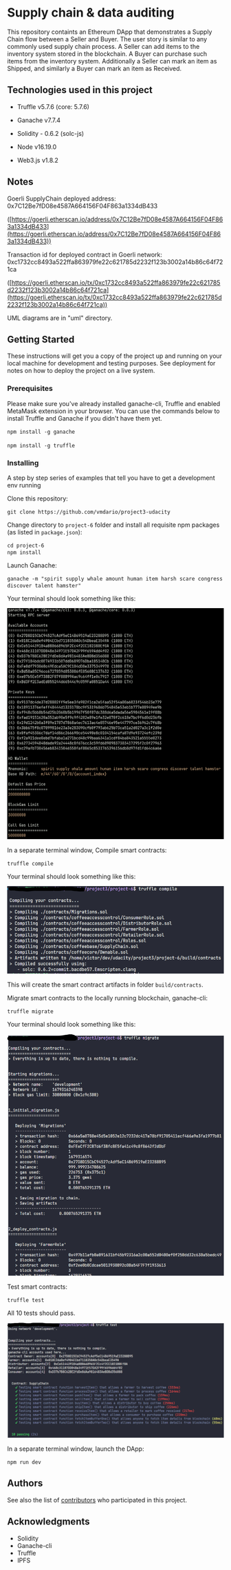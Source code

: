 # Supply chain & data auditing

This repository containts an Ethereum DApp that demonstrates a Supply Chain flow between a Seller and Buyer. The user story is similar to any commonly used supply chain process. A Seller can add items to the inventory system stored in the blockchain. A Buyer can purchase such items from the inventory system. Additionally a Seller can mark an item as Shipped, and similarly a Buyer can mark an item as Received.


## Technologies used in this project

- Truffle v5.7.6 (core: 5.7.6)

- Ganache v7.7.4

- Solidity - 0.6.2 (solc-js)

- Node v16.19.0

- Web3.js v1.8.2


## Notes

Goerli SupplyChain deployed address: 0x7C12Be7fD08e4587A664156F04F863a1334dB433

([https://goerli.etherscan.io/address/0x7C12Be7fD08e4587A664156F04F863a1334dB433](https://goerli.etherscan.io/address/0x7C12Be7fD08e4587A664156F04F863a1334dB433))

Transaction id for deployed contract in Goerli network: 0xc1732cc8493a522ffa863979fe22c621785d2232f123b3002a14b86c64f721ca

([https://goerli.etherscan.io/tx/0xc1732cc8493a522ffa863979fe22c621785d2232f123b3002a14b86c64f721ca](https://goerli.etherscan.io/tx/0xc1732cc8493a522ffa863979fe22c621785d2232f123b3002a14b86c64f721ca))

UML diagrams are in "uml" directory.


## Getting Started

These instructions will get you a copy of the project up and running on your local machine for development and testing purposes. See deployment for notes on how to deploy the project on a live system.

### Prerequisites

Please make sure you've already installed ganache-cli, Truffle and enabled MetaMask extension in your browser. You can use the commands below to install Truffle and Ganache if you didn't have them yet.

```
npm install -g ganache

npm install -g truffle
```


### Installing

A step by step series of examples that tell you have to get a development env running

Clone this repository:

```
git clone https://github.com/vmdario/project3-udacity
```

Change directory to ```project-6``` folder and install all requisite npm packages (as listed in ```package.json```):

```
cd project-6
npm install
```

Launch Ganache:

```
ganache -m "spirit supply whale amount human item harsh scare congress discover talent hamster"
```

Your terminal should look something like this:

![truffle test](images/ganache-cli.png)

In a separate terminal window, Compile smart contracts:

```
truffle compile
```

Your terminal should look something like this:

![truffle test](images/truffle_compile.png)

This will create the smart contract artifacts in folder ```build/contracts```.

Migrate smart contracts to the locally running blockchain, ganache-cli:

```
truffle migrate
```

Your terminal should look something like this:

![truffle test](images/truffle_migrate.png)

Test smart contracts:

```
truffle test
```

All 10 tests should pass.

![truffle test](images/truffle_test.png)

In a separate terminal window, launch the DApp:

```
npm run dev
```

## Authors

See also the list of [contributors](https://github.com/your/project/contributors.md) who participated in this project.

## Acknowledgments

* Solidity
* Ganache-cli
* Truffle
* IPFS
